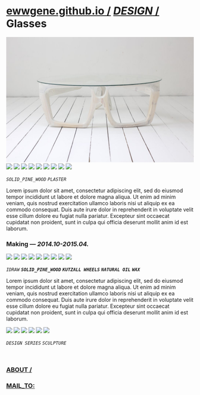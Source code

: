 
# [ewwgene.github.io /](https://ewwgene.github.io/) [_DESIGN_ /](https://ewwgene.github.io/DESIGN) Glasses

[![Glasses](/100.jpg)](https://ewwgene.github.io/Glasses/Carousel)<br> <a id="101" href="https://ewwgene.github.io/Glasses/Carousel/#101"><img src="https://ewwgene.github.io/Glasses/101.jpg" height="66"></a> <a id="102" href="https://ewwgene.github.io/Glasses/Carousel/#102"><img src="https://ewwgene.github.io/Glasses/102.jpg" height="66"></a> <a id="110" href="https://ewwgene.github.io/Glasses/Carousel/#110"><img src="https://ewwgene.github.io/Glasses/110.jpg" height="66"></a> <a id="111" href="https://ewwgene.github.io/Glasses/Carousel/#111"><img src="https://ewwgene.github.io/Glasses/111.jpg" height="66"></a> <a id="114" href="https://ewwgene.github.io/Glasses/Carousel/#114"><img src="https://ewwgene.github.io/Glasses/114.jpg" height="66"></a> <a id="115" href="https://ewwgene.github.io/Glasses/Carousel/#115"><img src="https://ewwgene.github.io/Glasses/115.jpg" height="66"></a> <a id="120" href="https://ewwgene.github.io/Glasses/Carousel/#120"><img src="https://ewwgene.github.io/Glasses/120.jpg" height="66"></a> <a id="121" href="https://ewwgene.github.io/Glasses/Carousel/#121"><img src="https://ewwgene.github.io/Glasses/121.jpg" height="66"></a> <a id="122" href="https://ewwgene.github.io/Glasses/Carousel/#122"><img src="https://ewwgene.github.io/Glasses/122.jpg" height="66"></a> <a id="text">&#160;</a>

_`SOLID_PINE_WOOD`_ _`PLASTER`_ 

Lorem ipsum dolor sit amet, consectetur adipiscing elit, sed do eiusmod tempor incididunt ut labore et dolore magna aliqua. Ut enim ad minim veniam, quis nostrud exercitation ullamco laboris nisi ut aliquip ex ea commodo consequat. Duis aute irure dolor in reprehenderit in voluptate velit esse cillum dolore eu fugiat nulla pariatur. Excepteur sint occaecat cupidatat non proident, sunt in culpa qui officia deserunt mollit anim id est laborum.

### Making — _2014.10-2015.04._
<a id="309m" href="https://ewwgene.github.io/Glasses/Carousel/#309m"><img src="https://ewwgene.github.io/Glasses/Making/309.jpg" height="66"></a> <a id="310m" href="https://ewwgene.github.io/Glasses/Carousel/#310m"><img src="https://ewwgene.github.io/Glasses/Making/310.jpg" height="66"></a> <a id="311m" href="https://ewwgene.github.io/Glasses/Carousel/#311m"><img src="https://ewwgene.github.io/Glasses/Making/311.jpg" height="66"></a> <a id="320m" href="https://ewwgene.github.io/Glasses/Carousel/#320m"><img src="https://ewwgene.github.io/Glasses/Making/320.jpg" height="66"></a> <a id="322m" href="https://ewwgene.github.io/Glasses/Carousel/#322m"><img src="https://ewwgene.github.io/Glasses/Making/322.jpg" height="66"></a> <a id="323m" href="https://ewwgene.github.io/Glasses/Carousel/#323m"><img src="https://ewwgene.github.io/Glasses/Making/323.jpg" height="66"></a> <a id="325m" href="https://ewwgene.github.io/Glasses/Carousel/#325m"><img src="https://ewwgene.github.io/Glasses/Making/325.jpg" height="66"></a> <a id="327m" href="https://ewwgene.github.io/Glasses/Carousel/#327m"><img src="https://ewwgene.github.io/Glasses/Making/327.jpg" height="66"></a> <a id="328m" href="https://ewwgene.github.io/Glasses/Carousel/#328m"><img src="https://ewwgene.github.io/Glasses/Making/328.jpg" height="66"></a>  

_`IDRAW`_  _**`SOLID_PINE_WOOD`**_ _**`KUTZALL WHEELS`**_ _**`NATURAL OIL`**_ _**`WAX`**_ 

Lorem ipsum dolor sit amet, consectetur adipiscing elit, sed do eiusmod tempor incididunt ut labore et dolore magna aliqua. Ut enim ad minim veniam, quis nostrud exercitation ullamco laboris nisi ut aliquip ex ea commodo consequat. Duis aute irure dolor in reprehenderit in voluptate velit esse cillum dolore eu fugiat nulla pariatur. Excepteur sint occaecat cupidatat non proident, sunt in culpa qui officia deserunt mollit anim id est laborum.

<a id="344" href="https://ewwgene.github.io/Glasses/Carousel/#344"><img src="https://ewwgene.github.io/Glasses/344.jpg" height="66"></a> <a id="345" href="https://ewwgene.github.io/Glasses/Carousel/#345"><img src="https://ewwgene.github.io/Glasses/345.jpg" height="66"></a> <a id="346" href="https://ewwgene.github.io/Glasses/Carousel/#346"><img src="https://ewwgene.github.io/Glasses/346.jpg" height="66"></a> <a id="353" href="https://ewwgene.github.io/Glasses/Carousel/#353"><img src="https://ewwgene.github.io/Glasses/353.jpg" height="66"></a> <a id="354" href="https://ewwgene.github.io/Glasses/Carousel/#354"><img src="https://ewwgene.github.io/Glasses/354.jpg" height="66"></a> <a id="355" href="https://ewwgene.github.io/Glasses/Carousel/#355"><img src="https://ewwgene.github.io/Glasses/355.jpg" height="66"></a> 

_`DESIGN SERIES`_ _`SCULPTURE`_ 

<br> 

### [ABOUT /](https://ewwgene.github.io/ABOUT)
### [MAIL_TO:](mailto:r0cam@me.com)